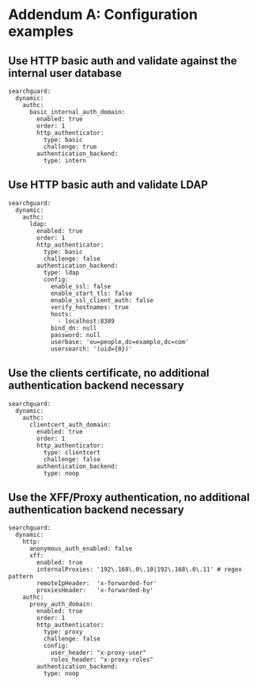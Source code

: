<!---
Copryight 2016 floragunn UG (haftungsbeschränkt)
-->

# Addendum A: Configuration examples

## Use HTTP basic auth and validate against the internal user database

```
searchguard:
  dynamic:
    authc:
      basic_internal_auth_domain: 
        enabled: true
        order: 1
        http_authenticator:
          type: basic
          challenge: true
        authentication_backend:
          type: intern
```

## Use HTTP basic auth and validate LDAP

```
searchguard:
  dynamic:
    authc:
      ldap:
        enabled: true
        order: 1
        http_authenticator:
          type: basic
          challenge: false
        authentication_backend:
          type: ldap
          config:
            enable_ssl: false
            enable_start_tls: false
            enable_ssl_client_auth: false
            verify_hostnames: true
            hosts:
              - localhost:8389
            bind_dn: null
            password: null
            userbase: 'ou=people,dc=example,dc=com'
            usersearch: '(uid={0})'
```

## Use the clients certificate, no additional authentication backend necessary

```
searchguard:
  dynamic:
    authc:
      clientcert_auth_domain:
        enabled: true
        order: 1
        http_authenticator:
          type: clientcert
          challenge: false
        authentication_backend:
          type: noop
```

## Use the XFF/Proxy authentication, no additional authentication backend necessary

```
searchguard:
  dynamic:
    http:
      anonymous_auth_enabled: false
      xff:
        enabled: true
        internalProxies: '192\.168\.0\.10|192\.168\.0\.11' # regex pattern
        remoteIpHeader:  'x-forwarded-for'
        proxiesHeader:   'x-forwarded-by'    
    authc:
      proxy_auth_domain:
        enabled: true
        order: 1
        http_authenticator:
          type: proxy
          challenge: false
          config:
            user_header: "x-proxy-user"
            roles_header: "x-proxy-roles"
        authentication_backend:
          type: noop
```